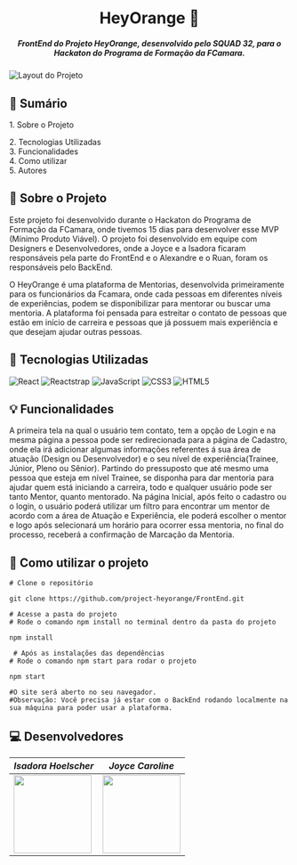 <h1 align="center">HeyOrange 🍊</h1>
<h5 align="center">FrontEnd do Projeto HeyOrange, desenvolvido pelo SQUAD 32, para o Hackaton do Programa de Formação da FCamara.</h5>

<img src = "https://cdn.discordapp.com/attachments/958876722193895484/964352798487638026/Captura_de_tela_de_2022-04-14_23-12-23.png" alt="Layout do Projeto">


## :mega: Sumário
<div>
  <a>1. Sobre o Projeto</a>  
  
  <a>2. Tecnologias Utilizadas</a>  
  <a>3. Funcionalidades</a>  
  <a>4. Como utilizar</a>   
  <a>5. Autores</a>
</div>


## :memo: Sobre o Projeto

Este projeto foi desenvolvido durante o Hackaton do Programa de Formação da FCamara, onde tivemos 15 dias para desenvolver esse MVP
(Mínimo Produto Viável). O projeto foi desenvolvido em equipe com Designers e Desenvolvedores, onde a Joyce e a Isadora ficaram responsáveis pela parte do FrontEnd e o Alexandre e o Ruan, foram os responsáveis pelo BackEnd.

O HeyOrange é uma plataforma de Mentorias, desenvolvida primeiramente para os funcionários da Fcamara, onde cada pessoas em diferentes níveis de experiências, podem se disponibilizar para mentorar ou buscar uma mentoria. A plataforma foi pensada para estreitar o contato de pessoas que estão em início de carreira e pessoas que já possuem mais experiência e que desejam ajudar outras pessoas.

## :floppy_disk: Tecnologias Utilizadas
![React](https://img.shields.io/badge/react-%23563D7C.svg?style=for-the-badge&logo=react&logoColor=white)
![Reactstrap](https://img.shields.io/badge/reactstrap-%23323330.svg?style=for-the-badge&logo=react&logoColor=%23F7DF1E)
![JavaScript](https://img.shields.io/badge/javascript-%23323330.svg?style=for-the-badge&logo=javascript&logoColor=%23F7DF1E)
![CSS3](https://img.shields.io/badge/css3-%231572B6.svg?style=for-the-badge&logo=css3&logoColor=white)
![HTML5](https://img.shields.io/badge/html5-%23E34F26.svg?style=for-the-badge&logo=html5&logoColor=white)
  



## :bulb: Funcionalidades
  A primeira tela na qual o usuário tem contato, tem a opção de Login e na mesma página a pessoa pode ser redirecionada para a página de Cadastro, onde ela irá adicionar algumas informações referentes á sua área de atuação (Design ou Desenvolvedor) e o seu nível de experiência(Trainee, Júnior, Pleno ou Sênior). Partindo do pressuposto que até mesmo uma pessoa que esteja em nível Trainee, se disponha para dar mentoria para ajudar quem está iniciando a carreira, todo e qualquer usuário pode ser tanto Mentor, quanto mentorado.
  Na página Inicial, após feito o cadastro ou o login, o usuário poderá utilizar um filtro para encontrar um mentor de acordo com a área de Atuação e Experiência, ele poderá escolher o mentor e logo após selecionará um horário para ocorrer essa mentoria, no final do processo, receberá a confirmação de Marcação da Mentoria.



## :pushpin: Como utilizar o projeto
  ```
  # Clone o repositório
  
  git clone https://github.com/project-heyorange/FrontEnd.git
  
  # Acesse a pasta do projeto 
  # Rode o comando npm install no terminal dentro da pasta do projeto
  
  npm install

   # Após as instalações das dependências
  # Rode o comando npm start para rodar o projeto
  
  npm start
  
  #O site será aberto no seu navegador.
  #Observação: Você precisa já estar com o BackEnd rodando localmente na sua máquina para poder usar a plataforma.
  ```


## :computer: Desenvolvedores
|_Isadora Hoelscher_|_Joyce Caroline_|
|---|---|
|<img src="https://github.com/isahoelscher.png" width="140">|<img src="https://github.com/joyce-caroline.png" width="140">|
  


